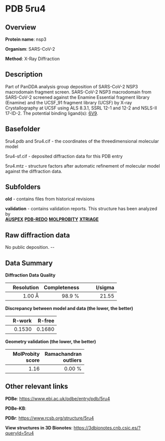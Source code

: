 # PDB 5ru4

## Overview

**Protein name**: nsp3

**Organism**: SARS-CoV-2

**Method**: X-Ray Diffraction

## Description

Part of PanDDA analysis group deposition of SARS-CoV-2 NSP3 macrodomain fragment screen. SARS-CoV-2 NSP3 macrodomain from SARS-CoV-2 screened against the Enamine Essential fragment library (Enamine) and the UCSF_91 fragment library (UCSF) by X-ray Crystallography at UCSF using ALS 8.3.1, SSRL 12-1 and 12-2 and NSLS-II 17-ID-2. The potential binding ligand(s): [6V9](https://www.rcsb.org/ligand/6V9).

## Basefolder

5ru4.pdb and 5ru4.cif - the coordinates of the threedimensional molecular model

5ru4-sf.cif - deposited diffraction data for this PDB entry

5ru4.mtz - structure factors after automatic refinement of molecular model against the diffraction data.

## Subfolders



**old** - contains files from historical revisions

**validation** - contains validation reports. This structure has been analyzed by <br>[**AUSPEX**](https://github.com/thorn-lab/coronavirus_structural_task_force/tree/master/pdb/nsp3/SARS-CoV-2/5ru4/validation/auspex) [**PDB-REDO**](https://github.com/thorn-lab/coronavirus_structural_task_force/tree/master/pdb/nsp3/SARS-CoV-2/5ru4/validation/pdb-redo) [**MOLPROBITY**](https://github.com/thorn-lab/coronavirus_structural_task_force/tree/master/pdb/nsp3/SARS-CoV-2/5ru4/validation/molprobity) [**XTRIAGE**](https://github.com/thorn-lab/coronavirus_structural_task_force/blob/master/pdb/nsp3/SARS-CoV-2/5ru4/validation/Xtriage_output.log)  



## Raw diffraction data

No public deposition. --<br> 

## Data Summary
**Diffraction Data Quality**

|   | Resolution | Completeness| I/sigma |
|---|-------------:|----------------:|--------------:|
|   |1.00 Å|98.9  %|<img width=50/>21.55|

**Discrepancy between model and data (the lower, the better)**

|   | **R-work**| **R-free**   
|---|-------------:|----------------:|           
||  0.1530|  0.1680|

**Geometry validation (the lower, the better)**

|   |**MolProbity<br>score**| **Ramachandran<br>outliers** 
|---|-------------:|----------------:|
||  1.16|  0.00 %|

 

 



## Other relevant links 
**PDBe**:  https://www.ebi.ac.uk/pdbe/entry/pdb/5ru4

**PDBe-KB**:  
 
**PDBr**: https://www.rcsb.org/structure/5ru4 

**View structures in 3D Bionotes**: https://3dbionotes.cnb.csic.es/?queryId=5ru4

